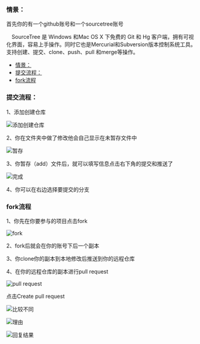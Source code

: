 ### 情景：
首先你的有一个github账号和一个sourcetree账号

 SourceTree 是 Windows 和Mac OS X 下免费的 Git 和 Hg 客户端，拥有可视化界面，容易上手操作。同时它也是Mercurial和Subversion版本控制系统工具。支持创建、提交、clone、push、pull 和merge等操作。
<!-- toc orderedList:0 depthFrom:1 depthTo:6 -->

* [情景：](#情景)
* [提交流程：](#提交流程)
* [fork流程](#fork流程)

<!-- tocstop -->
### 提交流程：

1、添加创建仓库

![添加创建仓库](http://oi2e3199v.bkt.clouddn.com/57e5bae2eaba6f3e3bd2ff1f3afdaa01.png?imageView2/2/w/700/h/500)

2、你在文件夹中做了修改他会自己显示在未暂存文件中

![暂存](http://oi2e3199v.bkt.clouddn.com/ecd4cf38597d30435f16c266a48f7b34.png?imageView2/2/w/700/h/500)

3、你暂存（add）文件后，就可以填写信息点击右下角的提交和推送了

![完成](http://oi2e3199v.bkt.clouddn.com/6f7df1310ce0847a48e88eafd1d2b900.png?imageView2/2/w/700/h/500)

4、你可以在右边选择要提交的分支


### fork流程
1、你先在你要参与的项目点击fork

![fork](http://oi2e3199v.bkt.clouddn.com/89a5bde5207b5ff09b5faba014f34377.png?imageView2/2/w/700/h/500)

2、fork后就会在你的账号下后一个副本

3、你clone你的副本到本地修改后推送到你的远程仓库

4、在你的远程仓库的副本进行pull request

![pull request](http://oi2e3199v.bkt.clouddn.com/6a0bc6ac1075eb7908aa8a759cfa4811.png)

点击Create pull request

![比较不同](http://oi2e3199v.bkt.clouddn.com/50375fa599d9f880b7b7e1f6483921c1.png?imageView2/2/w/700/h/500)

![理由](http://oi2e3199v.bkt.clouddn.com/cc3e667635095551cc5a8f7e8c0b7c3b.png?imageView2/2/w/700/h/500)

![回复结果](http://oi2e3199v.bkt.clouddn.com/2b0d09724f727f28e8d6c27339a9075d.png?imageView2/2/w/700/h/500)
